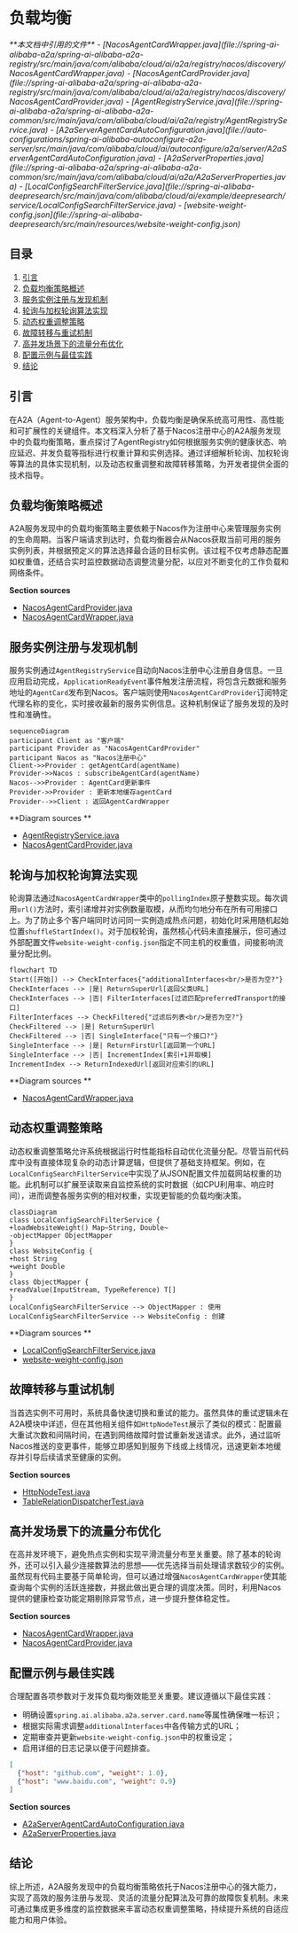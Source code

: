 # 负载均衡

<cite>
**本文档中引用的文件**   
- [NacosAgentCardWrapper.java](file://spring-ai-alibaba-a2a/spring-ai-alibaba-a2a-registry/src/main/java/com/alibaba/cloud/ai/a2a/registry/nacos/discovery/NacosAgentCardWrapper.java)
- [NacosAgentCardProvider.java](file://spring-ai-alibaba-a2a/spring-ai-alibaba-a2a-registry/src/main/java/com/alibaba/cloud/ai/a2a/registry/nacos/discovery/NacosAgentCardProvider.java)
- [AgentRegistryService.java](file://spring-ai-alibaba-a2a/spring-ai-alibaba-a2a-common/src/main/java/com/alibaba/cloud/ai/a2a/registry/AgentRegistryService.java)
- [A2aServerAgentCardAutoConfiguration.java](file://auto-configurations/spring-ai-alibaba-autoconfigure-a2a-server/src/main/java/com/alibaba/cloud/ai/autoconfigure/a2a/server/A2aServerAgentCardAutoConfiguration.java)
- [A2aServerProperties.java](file://spring-ai-alibaba-a2a/spring-ai-alibaba-a2a-common/src/main/java/com/alibaba/cloud/ai/a2a/A2aServerProperties.java)
- [LocalConfigSearchFilterService.java](file://spring-ai-alibaba-deepresearch/src/main/java/com/alibaba/cloud/ai/example/deepresearch/service/LocalConfigSearchFilterService.java)
- [website-weight-config.json](file://spring-ai-alibaba-deepresearch/src/main/resources/website-weight-config.json)
</cite>

## 目录
1. [引言](#引言)
2. [负载均衡策略概述](#负载均衡策略概述)
3. [服务实例注册与发现机制](#服务实例注册与发现机制)
4. [轮询与加权轮询算法实现](#轮询与加权轮询算法实现)
5. [动态权重调整策略](#动态权重调整策略)
6. [故障转移与重试机制](#故障转移与重试机制)
7. [高并发场景下的流量分布优化](#高并发场景下的流量分布优化)
8. [配置示例与最佳实践](#配置示例与最佳实践)
9. [结论](#结论)

## 引言
在A2A（Agent-to-Agent）服务架构中，负载均衡是确保系统高可用性、高性能和可扩展性的关键组件。本文档深入分析了基于Nacos注册中心的A2A服务发现中的负载均衡策略，重点探讨了AgentRegistry如何根据服务实例的健康状态、响应延迟、并发负载等指标进行权重计算和实例选择。通过详细解析轮询、加权轮询等算法的具体实现机制，以及动态权重调整和故障转移策略，为开发者提供全面的技术指导。

## 负载均衡策略概述
A2A服务发现中的负载均衡策略主要依赖于Nacos作为注册中心来管理服务实例的生命周期。当客户端请求到达时，负载均衡器会从Nacos获取当前可用的服务实例列表，并根据预定义的算法选择最合适的目标实例。该过程不仅考虑静态配置如权重值，还结合实时监控数据动态调整流量分配，以应对不断变化的工作负载和网络条件。

**Section sources**
- [NacosAgentCardProvider.java](file://spring-ai-alibaba-a2a/spring-ai-alibaba-a2a-registry/src/main/java/com/alibaba/cloud/ai/a2a/registry/nacos/discovery/NacosAgentCardProvider.java#L31-L84)
- [NacosAgentCardWrapper.java](file://spring-ai-alibaba-a2a/spring-ai-alibaba-a2a-registry/src/main/java/com/alibaba/cloud/ai/a2a/registry/nacos/discovery/NacosAgentCardWrapper.java#L36-L70)

## 服务实例注册与发现机制
服务实例通过`AgentRegistryService`自动向Nacos注册中心注册自身信息。一旦应用启动完成，`ApplicationReadyEvent`事件触发注册流程，将包含元数据和服务地址的`AgentCard`发布到Nacos。客户端则使用`NacosAgentCardProvider`订阅特定代理名称的变化，实时接收最新的服务实例信息。这种机制保证了服务发现的及时性和准确性。

```mermaid
sequenceDiagram
participant Client as "客户端"
participant Provider as "NacosAgentCardProvider"
participant Nacos as "Nacos注册中心"
Client->>Provider : getAgentCard(agentName)
Provider->>Nacos : subscribeAgentCard(agentName)
Nacos-->>Provider : AgentCard更新事件
Provider->>Provider : 更新本地缓存agentCard
Provider-->>Client : 返回AgentCardWrapper
```

**Diagram sources **
- [AgentRegistryService.java](file://spring-ai-alibaba-a2a/spring-ai-alibaba-a2a-common/src/main/java/com/alibaba/cloud/ai/a2a/registry/AgentRegistryService.java#L43-L57)
- [NacosAgentCardProvider.java](file://spring-ai-alibaba-a2a/spring-ai-alibaba-a2a-registry/src/main/java/com/alibaba/cloud/ai/a2a/registry/nacos/discovery/NacosAgentCardProvider.java#L55-L84)

## 轮询与加权轮询算法实现
轮询算法通过`NacosAgentCardWrapper`类中的`pollingIndex`原子整数实现。每次调用`url()`方法时，索引递增并对实例数量取模，从而均匀地分布在所有可用接口上。为了防止多个客户端同时访问同一实例造成热点问题，初始化时采用随机起始位置`shuffleStartIndex()`。对于加权轮询，虽然核心代码未直接展示，但可通过外部配置文件`website-weight-config.json`指定不同主机的权重值，间接影响流量分配比例。

```mermaid
flowchart TD
Start([开始]) --> CheckInterfaces{"additionalInterfaces<br/>是否为空?"}
CheckInterfaces --> |是| ReturnSuperUrl[返回父类URL]
CheckInterfaces --> |否| FilterInterfaces[过滤匹配preferredTransport的接口]
FilterInterfaces --> CheckFiltered{"过滤后列表<br/>是否为空?"}
CheckFiltered --> |是| ReturnSuperUrl
CheckFiltered --> |否| SingleInterface{"只有一个接口?"}
SingleInterface --> |是| ReturnFirstUrl[返回第一个URL]
SingleInterface --> |否| IncrementIndex[索引+1并取模]
IncrementIndex --> ReturnIndexedUrl[返回对应索引的URL]
```

**Diagram sources **
- [NacosAgentCardWrapper.java](file://spring-ai-alibaba-a2a/spring-ai-alibaba-a2a-registry/src/main/java/com/alibaba/cloud/ai/a2a/registry/nacos/discovery/NacosAgentCardWrapper.java#L50-L70)

## 动态权重调整策略
动态权重调整策略允许系统根据运行时性能指标自动优化流量分配。尽管当前代码库中没有直接体现复杂的动态计算逻辑，但提供了基础支持框架。例如，在`LocalConfigSearchFilterService`中实现了从JSON配置文件加载网站权重的功能。此机制可以扩展至读取来自监控系统的实时数据（如CPU利用率、响应时间），进而调整各服务实例的相对权重，实现更智能的负载均衡决策。

```mermaid
classDiagram
class LocalConfigSearchFilterService {
+loadWebsiteWeight() Map~String, Double~
-objectMapper ObjectMapper
}
class WebsiteConfig {
+host String
+weight Double
}
class ObjectMapper {
+readValue(InputStream, TypeReference) T[]
}
LocalConfigSearchFilterService --> ObjectMapper : 使用
LocalConfigSearchFilterService --> WebsiteConfig : 创建
```

**Diagram sources **
- [LocalConfigSearchFilterService.java](file://spring-ai-alibaba-deepresearch/src/main/java/com/alibaba/cloud/ai/example/deepresearch/service/LocalConfigSearchFilterService.java#L43-L81)
- [website-weight-config.json](file://spring-ai-alibaba-deepresearch/src/main/resources/website-weight-config.json#L0-L3)

## 故障转移与重试机制
当首选实例不可用时，系统具备快速切换和重试的能力。虽然具体的重试逻辑未在A2A模块中详述，但在其他相关组件如`HttpNodeTest`展示了类似的模式：配置最大重试次数和间隔时间，在遇到网络故障时尝试重新发送请求。此外，通过监听Nacos推送的变更事件，能够立即感知到服务下线或上线情况，迅速更新本地缓存并引导后续请求至健康的实例。

**Section sources**
- [HttpNodeTest.java](file://spring-ai-alibaba-graph-core/src/test/java/com/alibaba/cloud/ai/graph/node/HttpNodeTest.java#L262-L281)
- [TableRelationDispatcherTest.java](file://spring-ai-alibaba-nl2sql/spring-ai-alibaba-nl2sql-chat/src/test/java/com/alibaba/cloud/ai/dispatcher/TableRelationDispatcherTest.java#L33-L82)

## 高并发场景下的流量分布优化
在高并发环境下，避免热点实例和实现平滑流量分布至关重要。除了基本的轮询外，还可以引入最少连接数算法的思想——优先选择当前处理请求数较少的实例。虽然现有代码主要基于简单轮询，但可以通过增强`NacosAgentCardWrapper`使其能查询每个实例的活跃连接数，并据此做出更合理的调度决策。同时，利用Nacos提供的健康检查功能定期剔除异常节点，进一步提升整体稳定性。

**Section sources**
- [NacosAgentCardWrapper.java](file://spring-ai-alibaba-a2a/spring-ai-alibaba-a2a-registry/src/main/java/com/alibaba/cloud/ai/a2a/registry/nacos/discovery/NacosAgentCardWrapper.java#L36-L70)
- [NacosAgentCardProvider.java](file://spring-ai-alibaba-a2a/spring-ai-alibaba-a2a-registry/src/main/java/com/alibaba/cloud/ai/a2a/registry/nacos/discovery/NacosAgentCardProvider.java#L55-L84)

## 配置示例与最佳实践
合理配置各项参数对于发挥负载均衡效能至关重要。建议遵循以下最佳实践：
- 明确设置`spring.ai.alibaba.a2a.server.card.name`等属性确保唯一标识；
- 根据实际需求调整`additionalInterfaces`中各传输方式的URL；
- 定期审查并更新`website-weight-config.json`中的权重设定；
- 启用详细的日志记录以便于问题排查。

```json
[
  {"host": "github.com", "weight": 1.0},
  {"host": "www.baidu.com", "weight": 0.9}
]
```

**Section sources**
- [A2aServerAgentCardAutoConfiguration.java](file://auto-configurations/spring-ai-alibaba-autoconfigure-a2a-server/src/main/java/com/alibaba/cloud/ai/autoconfigure/a2a/server/A2aServerAgentCardAutoConfiguration.java#L46-L69)
- [A2aServerProperties.java](file://spring-ai-alibaba-a2a/spring-ai-alibaba-a2a-common/src/main/java/com/alibaba/cloud/ai/a2a/A2aServerProperties.java#L38-L93)

## 结论
综上所述，A2A服务发现中的负载均衡策略依托于Nacos注册中心的强大能力，实现了高效的服务注册与发现、灵活的流量分配算法及可靠的故障恢复机制。未来可通过集成更多维度的监控数据来丰富动态权重调整策略，持续提升系统的自适应能力和用户体验。